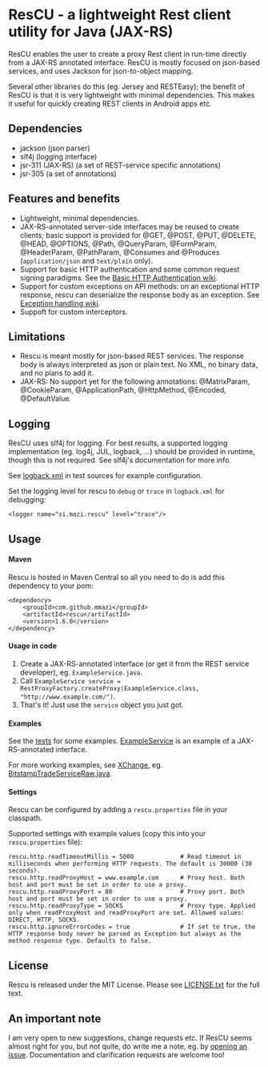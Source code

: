 ResCU - a lightweight Rest client utility for Java (JAX-RS)
========================================================

ResCU enables the user to create a proxy Rest client in run-time directly from a JAX-RS annotated interface.
ResCU is mostly focused on json-based services, and uses Jackson for json-to-object mapping.

Several other libraries do this (eg. Jersey and RESTEasy); the benefit of ResCU is that it is very lightweight with
minimal dependencies. This makes it useful for quickly creating REST clients in Android apps etc.


Dependencies
---------------

- jackson (json parser)
- slf4j (logging interface)
- jsr-311 (JAX-RS) (a set of REST-service specific annotations)
- jsr-305 (a set of annotations)


Features and benefits
---------------

- Lightweight, minimal dependencies.
- JAX-RS-annotated server-side interfaces may be reused to create clients; basic support 
 is provided for @GET, @POST, @PUT, @DELETE, @HEAD, @OPTIONS, @Path, @QueryParam, @FormParam, @HeaderParam, @PathParam,
 @Consumes and @Produces (`application/json` and `text/plain` only).
- Support for basic HTTP authentication and some common request signing paradigms. See the [Basic HTTP Authentication wiki](https://github.com/mmazi/rescu/wiki/Basic-HTTP-Authentication).
- Support for custom exceptions on API methods: on an exceptional HTTP response, rescu can deserialize the response body as an exception. See [Exception handling wiki](https://github.com/mmazi/rescu/wiki/Exception-handling).
- Suppoft for custom interceptors.


Limitations
---------------

- Rescu is meant mostly for json-based REST services. The response body is always interpreted as json or plain text. No XML, no binary data, and no plans to add it.
- JAX-RS: No support yet for the following annotations: @MatrixParam, @CookieParam, @ApplicationPath, @HttpMethod, @Encoded, @DefaultValue.


Logging
---------------

ResCU uses slf4j for logging. For best results, a supported logging implementation (eg. log4j, JUL, logback, ...)
should be provided in runtime, though this is not required. See slf4j's documentation for more info.

See [logback.xml](/src/test/resources/logback.xml) in test sources for example configuration.

Set the logging level for rescu to `debug` or `trace` in `logback.xml` for debugging:

    <logger name="si.mazi.rescu" level="trace"/>

Usage
---------------

#### Maven

Rescu is hosted in Maven Central so all you need to do is add this dependency to your pom:

    <dependency>
        <groupId>com.github.mmazi</groupId>
        <artifactId>rescu</artifactId>
        <version>1.6.0</version>
    </dependency>

#### Usage in code

1. Create a JAX-RS-annotated interface (or get it from the REST service developer), eg. `ExampleService.java`.
2. Call `ExampleService service = RestProxyFactory.createProxy(ExampleService.class, "http://www.example.com/")`.
3. That's it! Just use the `service` object you just got.

#### Examples

See the [tests](/src/test) for some examples. [ExampleService](/src/test/java/si/mazi/rescu/ExampleService.java)
is an example of a JAX-RS-annotated interface.

For more working examples, see [XChange](https://github.com/timmolter/XChange), eg. [BitstampTradeServiceRaw.java](https://github.com/timmolter/XChange/blob/develop/xchange-bitstamp/src/main/java/com/xeiam/xchange/bitstamp/service/polling/BitstampTradeServiceRaw.java).

#### Settings

Rescu can be configured by adding a `rescu.properties` file in your classpath.

Supported settings with example values (copy this into your `rescu.properties` file):

    rescu.http.readTimeoutMillis = 5000             # Read timeout in milliseconds when performing HTTP requests. The default is 30000 (30 seconds).
    rescu.http.readProxyHost = www.example.com      # Proxy host. Both host and port must be set in order to use a proxy.
    rescu.http.readProxyPort = 80                   # Proxy port. Both host and port must be set in order to use a proxy.
    rescu.http.readProxyType = SOCKS                # Proxy type. Applied only when readProxyHost and readProxyPort are set. Allowed values: DIRECT, HTTP, SOCKS.
    rescu.http.ignoreErrorCodes = true              # If set to true, the HTTP response body never be parsed as Exception but always as the method response type. Defaults to false.

License
---------------

Rescu is released under the MIT License. Please see [LICENSE.txt](LICENSE.txt) for the full text.

An important note
---------------

I am very open to new suggestions, change requests etc. If ResCU seems almost right for you, but not quite,
do write me a note, eg. by [opening an issue](https://github.com/mmazi/rescu/issues/new). Documentation and
clarification requests are welcome too!
